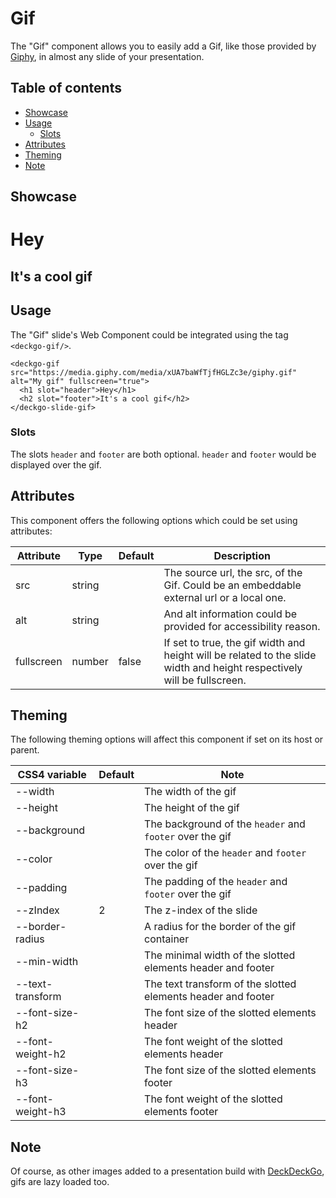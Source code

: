 # Gif

The "Gif" component allows you to easily add a Gif, like those provided by [Giphy](https://giphy.com), in almost any slide of your presentation.

## Table of contents

- [Showcase](#app-components-gif-showcase)
- [Usage](#app-components-gif-usage)
  - [Slots](#app-components-gif-slots)
- [Attributes](#app-components-gif-attributes)
- [Theming](#app-components-gif-theming)
- [Note](#app-components-gif-note)

## Showcase

<div>
  <deckgo-gif src="https://media.giphy.com/media/xUA7baWfTjfHGLZc3e/giphy.gif" alt="My gif" style={{'--width': '100%'}}>
    <h1 slot="header">Hey</h1>
    <h2 slot="footer">It's a cool gif</h2>
  </deckgo-gif>
</div>

## Usage

The "Gif" slide's Web Component could be integrated using the tag `<deckgo-gif/>`.

```
<deckgo-gif src="https://media.giphy.com/media/xUA7baWfTjfHGLZc3e/giphy.gif" alt="My gif" fullscreen="true">
  <h1 slot="header">Hey</h1>
  <h2 slot="footer">It's a cool gif</h2>
</deckgo-slide-gif>
```

### Slots

The slots `header` and `footer` are both optional. `header` and `footer` would be displayed over the gif.

## Attributes

This component offers the following options which could be set using attributes:

| Attribute                      | Type   | Default   | Description   |
| -------------------------- |-----------------|-----------------|-----------------|
| src | string |  | The source url, the src, of the Gif. Could be an embeddable external url or a local one. |
| alt | string |  | And alt information could be provided for accessibility reason. |
| fullscreen | number | false | If set to true, the gif width and height will be related to the slide width and height respectively will be fullscreen. |

## Theming

The following theming options will affect this component if set on its host or parent.

| CSS4 variable                      | Default | Note |
| -------------------------- |-----------------|-----------------|
| --width | | The width of the gif |
| --height | | The height of the gif |
| --background | | The background of the `header` and `footer` over the gif |
| --color | | The color of the `header` and `footer` over the gif|
| --padding | | The padding of the `header` and `footer` over the gif |
| --zIndex | 2 | The z-index of the slide |
| --border-radius | | A radius for the border of the gif container |
| --min-width | | The minimal width of the slotted elements header and footer |
| --text-transform | | The text transform of the slotted elements header and footer |
| --font-size-h2 | | The font size of the slotted elements header |
| --font-weight-h2 | | The font weight of the slotted elements header |
| --font-size-h3 | | The font size of the slotted elements footer |
| --font-weight-h3 | | The font weight of the slotted elements footer |

## Note

Of course, as other images added to a presentation build with [DeckDeckGo], gifs are lazy loaded too. 

[DeckDeckGo]: https://deckdeckgo.com